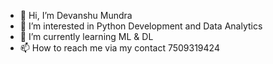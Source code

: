 - 👋 Hi, I’m Devanshu Mundra
- 👀 I’m interested in Python Development and Data Analytics
- 🌱 I’m currently learning ML & DL
- 📫 How to reach me via my contact 7509319424

<!---
Devanshumundra/Devanshumundra is a ✨ special ✨ repository because its `README.md` (this file) appears on your GitHub profile.
You can click the Preview link to take a look at your changes.
--->
